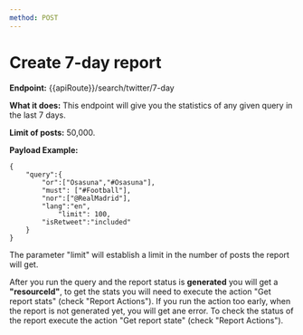 ```yaml
---
method: POST
---
```


# Create 7-day report

**Endpoint:** {{apiRoute}}/search/twitter/7-day

**What it does:** This endpoint will give you the statistics of any given query in the last 7 days.

**Limit of posts:** 50,000.

**Payload Example:** 

```
{
	"query":{
        "or":["Osasuna","#Osasuna"],
    	"must": ["#Football"],
        "nor":["@RealMadrid"],
        "lang":"en",
		    "limit": 100,
        "isRetweet":"included"
	}
}
```

The parameter "limit" will establish a limit in the number of posts the report will get. 

After you run the query and the report status is **generated** you will get a **"resourceId"**, to get the stats you will need to execute the action "Get report stats" (check "Report Actions"). If you run the action too early, when the report is not generated yet, you will get ane error. To check the status of the report execute the action "Get report state" (check "Report Actions").
